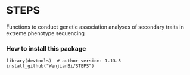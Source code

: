 # STEPS
Functions to conduct genetic association analyses of secondary traits in extreme phenotype sequencing

### How to install this package

```{r}
library(devtools)  # author version: 1.13.5
install_github("WenjianBi/STEPS")
```
